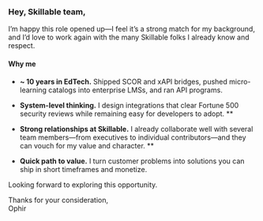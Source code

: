 ### Hey, Skillable team, ###

I’m happy this role opened up—I feel it’s a strong match for my background, and I’d love to work again with the many Skillable folks I already know and respect.

#### Why me ###

- **~ 10 years in EdTech.** Shipped SCOR and xAPI bridges, pushed micro-learning catalogs into enterprise LMSs, and ran API programs.
  
- **System-level thinking.** I design integrations that clear Fortune 500 security reviews while remaining easy for developers to adopt. **
  
- **Strong relationships at Skillable.** I already collaborate well with several team members—from executives to individual contributors—and they can vouch for my value and character. **
  
- **Quick path to value.** I turn customer problems into solutions you can ship in short timeframes and monetize.

Looking forward to exploring this opportunity.

Thanks for your consideration,  
Ophir


